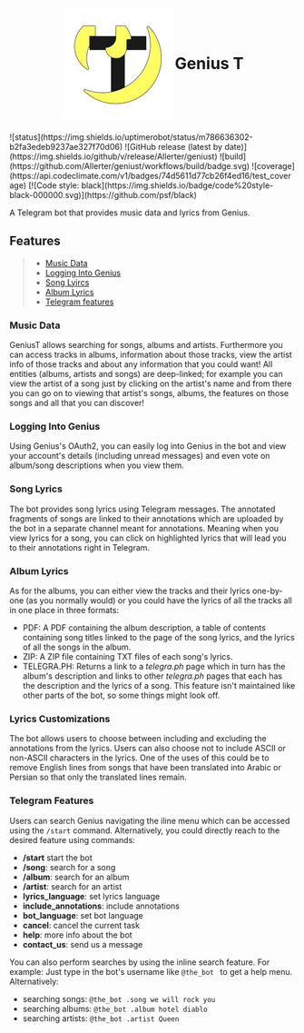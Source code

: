 <h1 align="center"><img src="logo.png" width="200" align="center"/>Genius T</h1>
![status](https://img.shields.io/uptimerobot/status/m786636302-b2fa3edeb9237ae327f70d06)
![GitHub release (latest by date)](https://img.shields.io/github/v/release/Allerter/geniust)
![build](https://github.com/Allerter/geniust/workflows/build/badge.svg)
![coverage](https://api.codeclimate.com/v1/badges/74d5611d77cb26f4ed16/test_coverage)
[![Code style: black](https://img.shields.io/badge/code%20style-black-000000.svg)](https://github.com/psf/black)

A Telegram bot that provides music data and lyrics from Genius.

## Features
> -   [Music Data](#music-data)
> -   [Logging Into Genius](#logging-into-genius)
> -   [Song Lyircs](#song-lyircs)
> -   [Album Lyrics](#album-lyrics)
> -   [Telegram features](#deploying-to-heroku)


### Music Data
GeniusT allows searching for songs, albums and artists. Furthermore you can access tracks in albums, information about those tracks, view the artist info of those tracks and about any information that you could want! All entities (albums, artists and songs) are deep-linked; for example you can view the artist of a song just by clicking on the artist's name and from there you can go on to viewing that artist's songs, albums, the features on those songs and all that you can discover!

### Logging Into Genius
Using Genius's OAuth2, you can easily log into Genius in the bot and view your account's details (including unread messages) and even vote on album/song descriptions when you view them.

### Song Lyrics
The bot provides song lyrics using Telegram messages. The annotated fragments of songs are linked to their annotations which are uploaded by the bot in a separate channel meant for annotations. Meaning when you view lyrics for a song, you can click on highlighted lyrics that will lead you to their annotations right in Telegram.


### Album Lyrics
As for the albums, you can either view the tracks and their lyrics one-by-one (as you normally would) or you could have the lyrics of all the tracks all in one place in three formats:
- PDF: A PDF containing the album description, a table of contents containing song titles linked to the page of the song lyrics, and the lyrics of all the songs in the album.
- ZIP: A ZIP file containing TXT files of each song's lyrics.
- TELEGRA.PH: Returns a link to a *telegra.ph* page which in turn has the album's description and links to other *telegra.ph* pages that each has the description and the lyrics of a song.
This feature isn't maintained like other parts of the bot, so some things might look off.

### Lyrics Customizations
The bot allows users to choose between including and excluding the annotations from the lyrics. Users can also choose not to include ASCII or non-ASCII characters in the lyrics. One of the uses of this could be to remove English lines from songs that have been translated into Arabic or Persian so that only the translated lines remain.


### Telegram Features
Users can search Genius navigating the iline menu which can be accessed using the `/start` command. Alternatively, you could directly reach to the desired feature using commands:
- **/start**
  start the bot
- **/song**:
  search for a song
- **/album**:
  search for an album
- **/artist**:
  search for an artist
- **lyrics_language**:
  set lyrics language
- **include_annotations**:
  include annotations
- **bot_language**:
  set bot language
- **cancel**:
  cancel the current task
- **help**:
  more info about the bot
- **contact_us**:
  send us a message

You can also perform searches by using the inline search feature. For example:
Just type in the bot's username like `@the_bot ` to get a help menu. Alternatively:
- searching songs: `@the_bot .song we will rock you`
- searching albums: `@the_bot .album hotel diablo`
- searching artists: `@the_bot .artist Queen`
